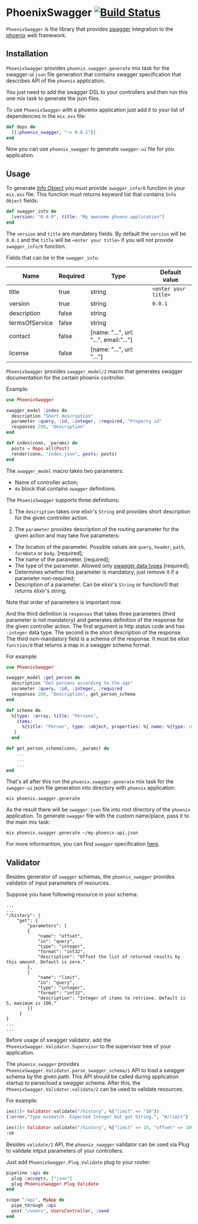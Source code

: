 # PhoenixSwagger [![Build Status](https://travis-ci.org/xerions/phoenix_swagger.svg?branch=master)](https://travis-ci.org/xerions/phoenix_swagger)

`PhoenixSwagger` is the library that provides [swagger](http://swagger.io/) integration
to the [phoenix](http://www.phoenixframework.org/) web framework.

## Installation

`PhoenixSwagger` provides `phoenix.swagger.generate` mix task for the swagger-ui `json`
file generation that contains swagger specification that describes API of the `phoenix`
application.

You just need to add the swagger DSL to your controllers and then run this one mix task
to generate the json files.

To use `PhoenixSwagger` with a phoenix application just add it to your list of
dependencies in the `mix.exs` file:

```elixir
def deps do
  [{:phoenix_swagger, "~> 0.0.1"}]
end
```

Now you can use `phoenix_swagger` to generate `swagger-ui` file for you application.

## Usage

To generate [Info Object](https://github.com/swagger-api/swagger-spec/blob/master/versions/2.0.md#infoObject)
you must provide `swagger_info/0` function in your `mix.exs` file. This function must
returns keyword list that contains `Info Object` fields:

```elixir
def swagger_info do
  [version: "0.0.0", title: "My awesome phoenx application"]
end
```

The `version` and `title` are mandatory fields. By default the `version` will be `0.0.1`
and the `title` will be `<enter your title>` if you will not provide `swagger_info/0`
function.

Fields that can be in the `swagger_info`:

Name           | Required | Type                                   | Default value
-------------- | -------- | -------------------------------------- | -------------
title          | true     | string                                 | `<enter your title>`
version        | true     | string                                 | `0.0.1`
description    | false    | string                                 |                                          
termsOfService | false    | string                                 |                    
contact        | false    | [name: "...", url: "...", email:"..."] |                    
license        | false    | [name: "...", url: "..."]              |                      

`PhoenixSwagger` provides `swagger_model/2` macro that generates swagger documentation
for the certain phoenix controller.

Example:

```elixir
use PhoenixSwagger

swagger_model :index do
  description "Short description"
  parameter :query, :id, :integer, :required, "Property id"
  responses 200, "Description"
end

def index(conn, _params) do
  posts = Repo.all(Post)
  render(conn, "index.json", posts: posts)
end
```

The `swagger_model` macro takes two parameters:

* Name of controller action;
* `do` block that contains `swagger` definitions.

The `PhoenixSwagger` supports three definitions:

1. The `description` takes one elixir's `String` and provides short description for the
given controller action.

2. The `parameter` provides description of the routing parameter for the given action and
may take five parameters:

* The location of the parameter. Possible values are `query`, `header`, `path`, `formData` or `body`. [required];
* The name of the parameter. [required];
* The type of the parameter. Allowed only [swagger data types](https://github.com/swagger-api/swagger-spec/blob/master/versions/2.0.md#data-types
) [required];
* Determines whether this parameter is mandatory, just remove it if a parameter non-required;
* Description of a parameter. Can be elixir's `String` or function/0 that returns elixir's string;

Note that order of parameters is important now.

And the third definition is `responses` that takes three parameters (third parameter is not mandatory)
and generates definition of the response for the given controller action. The first argument is http
status code and has `:integer` data type. The second is the short description of the response. The third
non-mandatory field is a schema of the response. It must be elixir `function/0` that returns a map in a
swagger schema format.

For example:

```elixir
use PhoenixSwagger

swagger_model :get_person do
  description "Get persons according to the age"
  parameter :query, :id, :integer, :required
  responses 200, "Description", get_person_schema
end

def schema do
  %{type: :array, title: "Persons",
    items:
      %{title: "Person", type: :object, properties: %{ name: %{type: :string}}}
   }
  end

def get_person_schema(conn, _params) do
    ...
    ...
    ...
end
```

That's all after this run the `phoenix.swagger.generate` mix task for the `swagger-ui` json
file generation into directory with `phoenix` application:

```
mix phoenix.swagger.generate
```

As the result there will be `swagger.json` file into root directory of the `phoenix` application.
To generate `swagger` file with the custom name/place, pass it to the main mix task:

```
mix phoenix.swagger.generate ~/my-phoenix-api.json
```

For more informantion, you can find `swagger` specification [here](https://github.com/swagger-api/swagger-spec/blob/master/versions/2.0.md).

## Validator

Besides generator of `swagger` schemas, the `phoenix_swagger` provides validator of input parameters of resources.

Suppose you have following resource in your schema:

```
...
...
"/history": {
    "get": {
        "parameters": [
        {
            "name": "offset",
            "in": "query",
            "type": "integer",
            "format": "int32",
            "description": "Offset the list of returned results by this amount. Default is zero."
        },
        {
            "name": "limit",
            "in": "query",
            "type": "integer",
            "format": "int32",
            "description": "Integer of items to retrieve. Default is 5, maximum is 100."
        }]
     }
}
...
...
```

Before usage of swagger validator, add the `PhoenixSwagger.Validator.Supervisor` to the supervisor tree of
your application.

The `phoenix_swagger` provides `PhoenixSwagger.Validator.parse_swagger_schema/1` API to load a swagger schema by
the given path. This API should be called during application startup to parse/load a swagger schema. After this, the
`PhoenixSwagger.Validator.validate/2` can be used to validate resources.

For example:

```elixir
iex(1)> Validator.validate("/history", %{"limit" => "10"})
{:error,"Type mismatch. Expected Integer but got String.", "#/limit"}

iex(2)> Validator.validate("/history", %{"limit" => 10, "offset" => 100})
:ok
```

Besides `validate/2` API, the `phoenix_swagger` validator can be used via Plug to validate
intput parameters of your controllers.

Just add `PhoenixSwagger.Plug.Validate` plug to your router:

```elixir
pipeline :api do
  plug :accepts, ["json"]
  plug PhoenixSwagger.Plug.Validate
end

scope "/api", MyApp do
  pipe_through :api
  post "/users", UsersController, :send
end
```